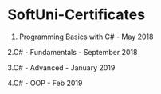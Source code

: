 # SoftUni-Certificates
1. Programming Basics with C# - May 2018

2.C# - Fundamentals - September 2018

3.C# - Advanced - January 2019

4.C# - OOP - Feb 2019
